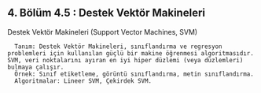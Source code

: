 ## 4. Bölüm 4.5 : Destek Vektör Makineleri

Destek Vektör Makineleri (Support Vector Machines, SVM)

      Tanım: Destek Vektör Makineleri, sınıflandırma ve regresyon problemleri için kullanılan güçlü bir makine öğrenmesi algoritmasıdır. SVM, veri noktalarını ayıran en iyi hiper düzlemi (veya düzlemleri) bulmaya çalışır.
      Örnek: Sınıf etiketleme, görüntü sınıflandırma, metin sınıflandırma.
      Algoritmalar: Lineer SVM, Çekirdek SVM.
